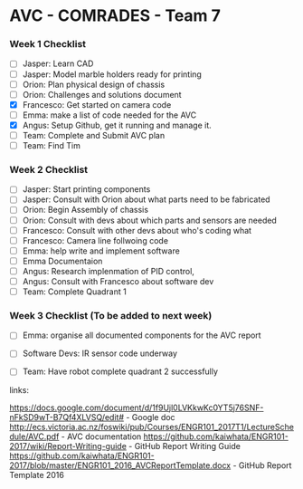 # AVC - COMRADES - Team 7
### Week 1 Checklist
- [ ] Jasper: Learn CAD
- [ ] Jasper: Model marble holders ready for printing 
- [ ] Orion: Plan physical design of chassis
- [ ] Orion: Challenges and solutions document
- [X] Francesco: Get started on camera code
- [ ] Emma: make a list of  code needed for the AVC 
- [X] Angus: Setup Github, get it running and manage it.
- [ ] Team:  Complete and Submit  AVC plan
- [ ] Team: Find Tim

### Week 2 Checklist
- [ ] Jasper: Start printing components
- [ ] Jasper: Consult with Orion about what parts need to be fabricated 
- [ ] Orion: Begin Assembly of chassis
- [ ] Orion: Consult with devs about which parts and sensors are needed
- [ ] Francesco: Consult with other devs about who's coding what
- [ ] Francesco: Camera line follwoing code
- [ ] Emma: help write and implement software
- [ ] Emma Documentaion
- [ ] Angus: Research implenmation of PID control, 
- [ ] Angus: Consult with Francesco about software dev
- [ ] Team: Complete Quadrant 1

### Week 3 Checklist (To be added to next week)
- [ ] Emma: organise all documented components for the AVC report
- [ ] Software Devs: IR sensor code underway
- [ ] Team: Have robot complete quadrant 2 successfully 





links:

https://docs.google.com/document/d/1f9Ujl0LVKkwKc0YT5j76SNF-nFkSD9wT-B7Qf4XLVSQ/edit# - Google doc
http://ecs.victoria.ac.nz/foswiki/pub/Courses/ENGR101_2017T1/LectureSchedule/AVC.pdf - AVC documentation
https://github.com/kaiwhata/ENGR101-2017/wiki/Report-Writing-guide - GitHub Report Writing Guide
https://github.com/kaiwhata/ENGR101-2017/blob/master/ENGR101_2016_AVCReportTemplate.docx - GitHub Report Template 2016
